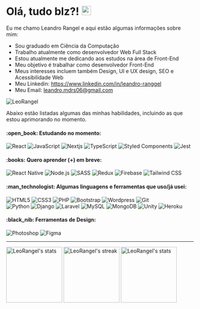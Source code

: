 <h1>Olá, tudo blz?! <img src="https://media.giphy.com/media/hvRJCLFzcasrR4ia7z/giphy.gif" width="25px"></h1>

<p>
Eu me chamo Leandro Rangel e aqui estão algumas informações sobre mim:
</p>
<ul>
	<li>Sou graduado em Ciência da Computação</li>
	<li>Trabalho atualmente como desenvolvedor Web Full Stack</li>
	<li>Estou atualmente me dedicando aos estudos na área de Front-End</li>
	<li>Meu objetivo é trabalhar como desenvolvedor Front-End</li>
	<li>Meus interesses incluem também Design, UI e UX design, SEO e Acessibilidade Web</li>
	<li>
		Meu Linkedin: 
		<a href="https://www.linkedin.com/in/leandro-ranggel" target="_blank">
		    https://www.linkedin.com/in/leandro-ranggel
		</a>
	</li>
	<li>
		Meu Email: 
		<a href="mailto:leandro.mdrs06@gmail.com">
		    leandro.mdrs06@gmail.com
		</a>
	</li>
</ul>

<p align="left"><img src="https://komarev.com/ghpvc/?username=LeoRangel&label=Profile%20views&color=0e75b6&style=flat" alt="LeoRangel" /></p>

<p>
Abaixo estão listadas algumas das minhas habilidades, incluindo as que estou aprimorando no momento.
</p>

<h4>:open_book: Estudando no momento:</h4>
<span>
<img alt="React" src="https://img.shields.io/badge/React-20232A?style=for-the-badge&logo=react&logoColor=61DAFB">
<img alt="JavaScript" src="https://img.shields.io/badge/JavaScript-F7DF1E?style=for-the-badge&logo=javascript&logoColor=black">
<img alt="Nextjs" src="https://img.shields.io/badge/next.js-000000?style=for-the-badge&logo=nextdotjs&logoColor=white">
<img alt="TypeScript" src="https://img.shields.io/badge/TypeScript-007ACC?style=for-the-badge&logo=typescript&logoColor=white">
<img alt="Styled Components" src="https://img.shields.io/badge/styled--components-DB7093?style=for-the-badge&logo=styled-components&logoColor=white">
<img alt="Jest" src="https://img.shields.io/badge/Jest-C21325?style=for-the-badge&logo=jest&logoColor=white">
</span>

<h4>:books: Quero aprender (+) em breve:</h4>
<span>
<img alt="React Native" src="https://img.shields.io/badge/React_Native-20232A?style=for-the-badge&logo=react&logoColor=61DAFB">
<img alt="Node.js" src="https://img.shields.io/badge/Node.js-43853D?style=for-the-badge&logo=node.js&logoColor=white"/>
<img alt="SASS" src="https://img.shields.io/badge/Sass-CC6699?style=for-the-badge&logo=sass&logoColor=white">
<img alt="Redux" src="https://img.shields.io/badge/Redux-593D88?style=for-the-badge&logo=redux&logoColor=white">
<img alt="Firebase" src="https://img.shields.io/badge/firebase-ffca28?style=for-the-badge&logo=firebase&logoColor=black">
<img alt="Tailwind CSS" src="https://img.shields.io/badge/Tailwind_CSS-38B2AC?style=for-the-badge&logo=tailwind-css&logoColor=white">
<!-- <img alt="Flutter" src="https://img.shields.io/badge/Flutter-02569B?style=for-the-badge&logo=flutter&logoColor=white"> -->
</span>

<h4>:man_technologist: Algumas linguagens e ferramentas que uso/já usei:</h4>
<span>
<img alt="HTML5" src="https://img.shields.io/badge/HTML5-E34F26?style=for-the-badge&logo=html5&logoColor=white">
<img alt="CSS3" src="https://img.shields.io/badge/CSS3-1572B6?style=for-the-badge&logo=css3&logoColor=white">
<img alt="PHP" src="https://img.shields.io/badge/PHP-777BB4?style=for-the-badge&logo=php&logoColor=white">
<img alt="Bootstrap" src="https://img.shields.io/badge/Bootstrap-563D7C?style=for-the-badge&logo=bootstrap&logoColor=white">
<img alt="Wordpress" src="https://img.shields.io/badge/Wordpress-21759B?style=for-the-badge&logo=wordpress&logoColor=white">
<img alt="Git" src="https://img.shields.io/badge/Git-F05032?style=for-the-badge&logo=git&logoColor=white">
</span>
<br>
<span>
<img alt="Python" src="https://img.shields.io/badge/Python-14354C?style=for-the-badge&logo=python&logoColor=white"/>
<img alt="Django" src="https://img.shields.io/badge/Django-092E20?style=for-the-badge&logo=django&logoColor=white">
<img alt="Laravel" src="https://img.shields.io/badge/Laravel-FF2D20?style=for-the-badge&logo=laravel&logoColor=white">
<img alt="MySQL" src="https://img.shields.io/badge/MySQL-00000F?style=for-the-badge&logo=mysql&logoColor=white">
<img alt="MongoDB" src="https://img.shields.io/badge/MongoDB-4EA94B?style=for-the-badge&logo=mongodb&logoColor=white">
<img alt="Unity" src="https://img.shields.io/badge/Unity-100000?style=for-the-badge&logo=unity&logoColor=white">
<img alt="Heroku" src="https://img.shields.io/badge/Heroku-430098?style=for-the-badge&logo=heroku&logoColor=white">
</span>

<h4>:black_nib: Ferramentas de Design:</h4>
<span>
<img alt="Photoshop" src="https://img.shields.io/badge/Photoshop-24205E.svg?style=for-the-badge&logo=adobe-photoshop&logoColor=white">
<img alt="Figma" src="https://img.shields.io/badge/Figma-F24D1D.svg?style=for-the-badge&logo=figma&logoColor=white">
</span>


<!-- [![trophy](https://github-profile-trophy.vercel.app/?username=leorangel&theme=dracula)](https://github.com/ryo-ma/github-profile-trophy) -->

____


<p align="left">
	<img src="https://github-readme-stats.vercel.app/api?username=LeoRangel&locale=pt-br&show_icons=true&hide_border=true&theme=react&count_private=true&hide=stars" alt="LeoRangel's stats" height="150"/>
	<img alt="LeoRangel's streak" src="https://github-readme-streak-stats.herokuapp.com/?user=LeoRangel&theme=react&hide_border=true&count_private=true&locale=pt-br" height="150"/>
	<img src="https://github-readme-stats.vercel.app/api/top-langs?username=LeoRangel&show_icons=true&locale=pt-br&layout=compact&theme=react&hide_border=true&count_private=true" alt="LeoRangel's stats" height="150"/>
</p>
